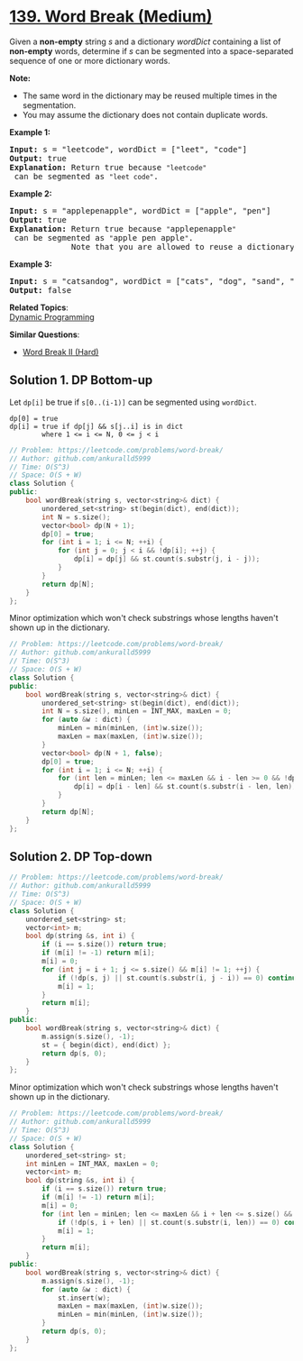 # [139. Word Break (Medium)](https://leetcode.com/problems/word-break/)

<p>Given a <strong>non-empty</strong> string <em>s</em> and a dictionary <em>wordDict</em> containing a list of <strong>non-empty</strong> words, determine if <em>s</em> can be segmented into a space-separated sequence of one or more dictionary words.</p>

<p><strong>Note:</strong></p>

<ul>
	<li>The same word in the dictionary may be reused multiple times in the segmentation.</li>
	<li>You may assume the dictionary does not contain duplicate words.</li>
</ul>

<p><strong>Example 1:</strong></p>

<pre><strong>Input:</strong> s = "leetcode", wordDict = ["leet", "code"]
<strong>Output:</strong> true
<strong>Explanation:</strong> Return true because <code>"leetcode"</code> can be segmented as <code>"leet code"</code>.
</pre>

<p><strong>Example 2:</strong></p>

<pre><strong>Input:</strong> s = "applepenapple", wordDict = ["apple", "pen"]
<strong>Output:</strong> true
<strong>Explanation:</strong> Return true because <code>"</code>applepenapple<code>"</code> can be segmented as <code>"</code>apple pen apple<code>"</code>.
&nbsp;            Note that you are allowed to reuse a dictionary word.
</pre>

<p><strong>Example 3:</strong></p>

<pre><strong>Input:</strong> s = "catsandog", wordDict = ["cats", "dog", "sand", "and", "cat"]
<strong>Output:</strong> false
</pre>


**Related Topics**:  
[Dynamic Programming](https://leetcode.com/tag/dynamic-programming/)

**Similar Questions**:
* [Word Break II (Hard)](https://leetcode.com/problems/word-break-ii/)

## Solution 1. DP Bottom-up

Let `dp[i]` be true if `s[0..(i-1)]` can be segmented using `wordDict`.

```
dp[0] = true
dp[i] = true if dp[j] && s[j..i] is in dict
        where 1 <= i <= N, 0 <= j < i
```

```cpp
// Problem: https://leetcode.com/problems/word-break/
// Author: github.com/ankuralld5999
// Time: O(S^3)
// Space: O(S + W)
class Solution {
public:
    bool wordBreak(string s, vector<string>& dict) {
        unordered_set<string> st(begin(dict), end(dict));
        int N = s.size();
        vector<bool> dp(N + 1);
        dp[0] = true;
        for (int i = 1; i <= N; ++i) {
            for (int j = 0; j < i && !dp[i]; ++j) {
                dp[i] = dp[j] && st.count(s.substr(j, i - j));
            }
        }
        return dp[N];
    }
};
```

Minor optimization which won't check substrings whose lengths haven't shown up in the dictionary.

```cpp
// Problem: https://leetcode.com/problems/word-break/
// Author: github.com/ankuralld5999
// Time: O(S^3)
// Space: O(S + W)
class Solution {
public:
    bool wordBreak(string s, vector<string>& dict) {
        unordered_set<string> st(begin(dict), end(dict));
        int N = s.size(), minLen = INT_MAX, maxLen = 0;
        for (auto &w : dict) {
            minLen = min(minLen, (int)w.size());
            maxLen = max(maxLen, (int)w.size());
        }
        vector<bool> dp(N + 1, false);
        dp[0] = true;
        for (int i = 1; i <= N; ++i) {
            for (int len = minLen; len <= maxLen && i - len >= 0 && !dp[i]; ++len) {
                dp[i] = dp[i - len] && st.count(s.substr(i - len, len));
            }
        }
        return dp[N];
    }
};
```

## Solution 2. DP Top-down

```cpp
// Problem: https://leetcode.com/problems/word-break/
// Author: github.com/ankuralld5999
// Time: O(S^3)
// Space: O(S + W)
class Solution {
    unordered_set<string> st;
    vector<int> m;
    bool dp(string &s, int i) {
        if (i == s.size()) return true;
        if (m[i] != -1) return m[i];
        m[i] = 0;
        for (int j = i + 1; j <= s.size() && m[i] != 1; ++j) {
            if (!dp(s, j) || st.count(s.substr(i, j - i)) == 0) continue;
            m[i] = 1;
        }
        return m[i];
    }
public:
    bool wordBreak(string s, vector<string>& dict) {
        m.assign(s.size(), -1);
        st = { begin(dict), end(dict) };
        return dp(s, 0);
    }
};
```

Minor optimization which won't check substrings whose lengths haven't shown up in the dictionary.

```cpp
// Problem: https://leetcode.com/problems/word-break/
// Author: github.com/ankuralld5999
// Time: O(S^3)
// Space: O(S + W)
class Solution {
    unordered_set<string> st;
    int minLen = INT_MAX, maxLen = 0;
    vector<int> m;
    bool dp(string &s, int i) {
        if (i == s.size()) return true;
        if (m[i] != -1) return m[i];
        m[i] = 0;
        for (int len = minLen; len <= maxLen && i + len <= s.size() && m[i] != 1; ++len) {
            if (!dp(s, i + len) || st.count(s.substr(i, len)) == 0) continue;
            m[i] = 1;
        }
        return m[i];
    }
public:
    bool wordBreak(string s, vector<string>& dict) {
        m.assign(s.size(), -1);
        for (auto &w : dict) {
            st.insert(w);
            maxLen = max(maxLen, (int)w.size());
            minLen = min(minLen, (int)w.size());
        }
        return dp(s, 0);
    }
};
```
